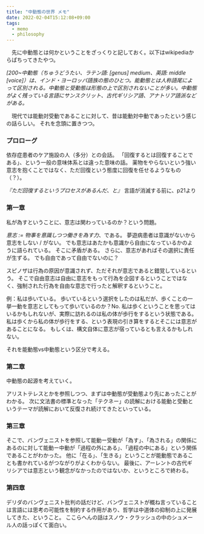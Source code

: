 ```yaml
---
title: "中動態の世界 メモ"
date: 2022-02-04T15:12:08+09:00
tags:
  - memo
  - philosophy
---
```


　先に中動態とは何かということをざっくりと記しておく。以下はwikipediaからぱちってきたやつ。

_[200~中動態（ちゅうどうたい、ラテン語: [genus] medium、英語: middle [voice]）は、インド・ヨーロッパ語族の態のひとつ。能動態とは人称語尾によって区別される。中動態と受動態は形態の上で区別されないことが多い。中動態がよく残っている言語にサンスクリット、古代ギリシア語、アナトリア語派などがある。_

　現代では能動対受動であることに対して、昔は能動対中動であったという感じの話らしい。
それを念頭に置きつつ。

### プロローグ

依存症患者のケア施設の人（多分）との会話。
「回復するとは回復することである」、という一般の意味体系とは違った意味の話。
薬物をやらないという強い意志を抱くことではなく、ただ回復という態度に回復を任せるようなもの（？）。

_『ただ回復するというプロセスがあるんだ、と』_ 言語が消滅する前に、p21より

### 第一章

私が為すということに、意志は関わっているのか？という問題。

_意志 := 物事を意識しつつ働きを為す力_、である。
夢遊病患者は意識がないから意志をしない / がない。
でも意志はあたかも意識から自由になっているかのように語られている。
そこに矛盾がある。
さらに、意志があればその選択に責任が生ずる。
でも自由であって自由でないのに？

スピノザは行為の原因が意識されず、ただそれが意志であると錯覚しているという。
そこで自由意志は自由に意志をもって行為を企図するということではなく、強制された行為を自由な意志で行ったと解釈するということ。

例：私は歩いている。
歩いているという選択をしたのは私だが、歩くことの一挙一動を意志としてもって歩いているのか？No.
私は歩くということを思ってはいるかもしれないが、実際に訪れるのは私の体が歩行をするという状態である。
私は歩くから私の体が歩行をする、という表現の引き算をするとそこには意志があることになる。
もしくは、構文自体に意志が宿っているとも言えるかもしれない。

それを能動態vs中動態という区分で考える。

### 第二章

中動態の起源を考えていく。

アリストテレスとかを参照しつつ、まずは中動態が受動態より先にあったことがわかる。
次に文法書の標準となった「テクネー」の読解における能動と受動というテーマが読解において反復され続けてきたといっている。

### 第三章

そこで、バンヴェニストを参照して能動ー受動が「為す」、「為される」の関係にあるのに対して能動ー中動が「過程の外にある」、「過程の中にある」という関係であることがわかった。
他に「在る」、「生きる」ということが能動態であることも書かれているがつながりがよくわからない。
最後に、アーレントの古代ギリシアでは意志という観念がなかったのではないか、というところで終わる。

### 第四章

デリダのバンヴェニスト批判の話だけど、バンヴェニストが概ね言っていることは言語には思考の可能性を制約する作用があり、哲学は中道体の抑制の上に発展してきた、ということ。
ここらへんの話はスノウ・クラッシュの中のシュメール人の話っぽくて面白い。





